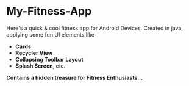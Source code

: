 # My-Fitness-App
Here's a quick &amp; cool fitness app for Android Devices.
Created in java, applying some fun UI elements like
- **Cards**
- **Recycler View**
- **Collapsing Toolbar Layout**
- **Splash Screen**, etc.

**Contains a hidden treasure for Fitness Enthusiasts...**
